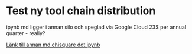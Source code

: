 # Test ny tool chain distribution

ipynb md ligger i annan silo och speglad via Google Cloud 23$ per annual quarter - really?

[Länk till annan md chisquare dot ipynb](https://github.com/IoT-Dude/blogg_mtrl/blob/main/chi_square_test%20.md)


